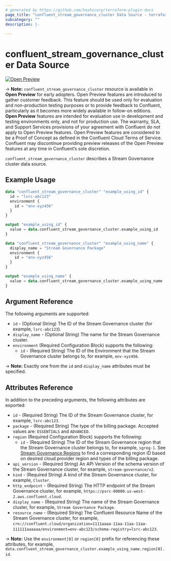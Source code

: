 ```yaml
---
# generated by https://github.com/hashicorp/terraform-plugin-docs
page_title: "confluent_stream_governance_cluster Data Source - terraform-provider-confluent"
subcategory: ""
description: |-
  
---
```


# confluent_stream_governance_cluster Data Source

[![Open Preview](https://img.shields.io/badge/Lifecycle%20Stage-Open%20Preview-%2300afba)](https://docs.confluent.io/cloud/current/api.html#section/Versioning/API-Lifecycle-Policy)

-> **Note:** `confluent_stream_governance_cluster` resource is available in **Open Preview** for early adopters. Open Preview features are introduced to gather customer feedback. This feature should be used only for evaluation and non-production testing purposes or to provide feedback to Confluent, particularly as it becomes more widely available in follow-on editions.  
**Open Preview** features are intended for evaluation use in development and testing environments only, and not for production use. The warranty, SLA, and Support Services provisions of your agreement with Confluent do not apply to Open Preview features. Open Preview features are considered to be a Proof of Concept as defined in the Confluent Cloud Terms of Service. Confluent may discontinue providing preview releases of the Open Preview features at any time in Confluent’s sole discretion.

`confluent_stream_governance_cluster` describes a Stream Governance cluster data source.

## Example Usage

```terraform
data "confluent_stream_governance_cluster" "example_using_id" {
  id = "lsrc-abc123"
  environment {
    id = "env-xyz456"
  }
}

output "example_using_id" {
  value = data.confluent_stream_governance_cluster.example_using_id
}

data "confluent_stream_governance_cluster" "example_using_name" {
  display_name = "Stream Governance Package"
  environment {
    id = "env-xyz456"
  }
}

output "example_using_name" {
  value = data.confluent_stream_governance_cluster.example_using_name
}
```

<!-- schema generated by tfplugindocs -->
## Argument Reference

The following arguments are supported:

- `id` - (Optional String) The ID of the Stream Governance cluster (for example, `lsrc-abc123`).
- `display_name` - (Optional String) The name for the Stream Governance cluster.
- `environment` (Required Configuration Block) supports the following:
    - `id` - (Required String) The ID of the Environment that the Stream Governance cluster belongs to, for example, `env-xyz456`.

-> **Note:** Exactly one from the `id` and `display_name` attributes must be specified.

## Attributes Reference

In addition to the preceding arguments, the following attributes are exported:

- `id` - (Required String) The ID of the Stream Governance cluster, for example, `lsrc-abc123`.
- `package` - (Required String) The type of the billing package. Accepted values are: `ESSENTIALS` and `ADVANCED`.
- `region` (Required Configuration Block) supports the following:
  - `id` - (Required String) The ID of the Stream Governance region that the Stream Governance cluster belongs to, for example, `sgreg-1`. See [Stream Governance Regions](https://docs.confluent.io/cloud/current/stream-governance/packages.html#stream-governance-regions) to find a corresponding region ID based on desired cloud provider region and types of the billing package.
- `api_version` - (Required String) An API Version of the schema version of the Stream Governance cluster, for example, `stream-governance/v2`.
- `kind` - (Required String) A kind of the Stream Governance cluster, for example, `Cluster`.
- `http_endpoint` - (Required String) The HTTP endpoint of the Stream Governance cluster, for example, `https://psrc-00000.us-west-2.aws.confluent.cloud`.
- `display_name` - (Required String) The name of the Stream Governance cluster, for example, `Stream Governance Package`.
- `resource_name` - (Required String) The Confluent Resource Name of the Stream Governance cluster, for example, `crn://confluent.cloud/organization=1111aaaa-11aa-11aa-11aa-111111aaaaaa/environment=env-abc123/schema-registry=lsrc-abc123`.

-> **Note:** Use the `environment[0]` or `region[0]` prefix for referencing these attributes, for example, `data.confluent_stream_governance_cluster.example_using_name.region[0].id`.
